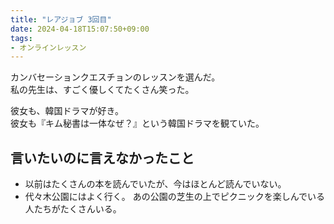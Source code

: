 ```yaml
---
title: "レアジョブ 3回目"
date: 2024-04-18T15:07:50+09:00
tags:
- オンラインレッスン
---
```


カンバセーションクエスチョンのレッスンを選んだ。  
私の先生は、すごく優しくてたくさん笑った。

彼女も、韓国ドラマが好き。  
彼女も『キム秘書は一体なぜ？』という韓国ドラマを観ていた。


## 言いたいのに言えなかったこと
- 以前はたくさんの本を読んでいたが、今はほとんど読んでいない。
- 代々木公園にはよく行く。 
あの公園の芝生の上でピクニックを楽しんでいる人たちがたくさんいる。